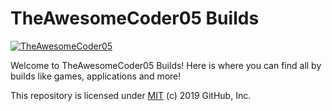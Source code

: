 # TheAwesomeCoder05 Builds

[![TheAwesomeCoder05](https://circleci.com/gh/TheAwesomeCoder05/builds.svg?style=svg)](https://app.circleci.com/pipelines/github/TheAwesomeCoder05/builds)



Welcome to TheAwesomeCoder05 Builds! Here is where you can find all by builds like games, applications and more!

This repository is licensed under [MIT](../LICENSE) (c) 2019 GitHub, Inc.
